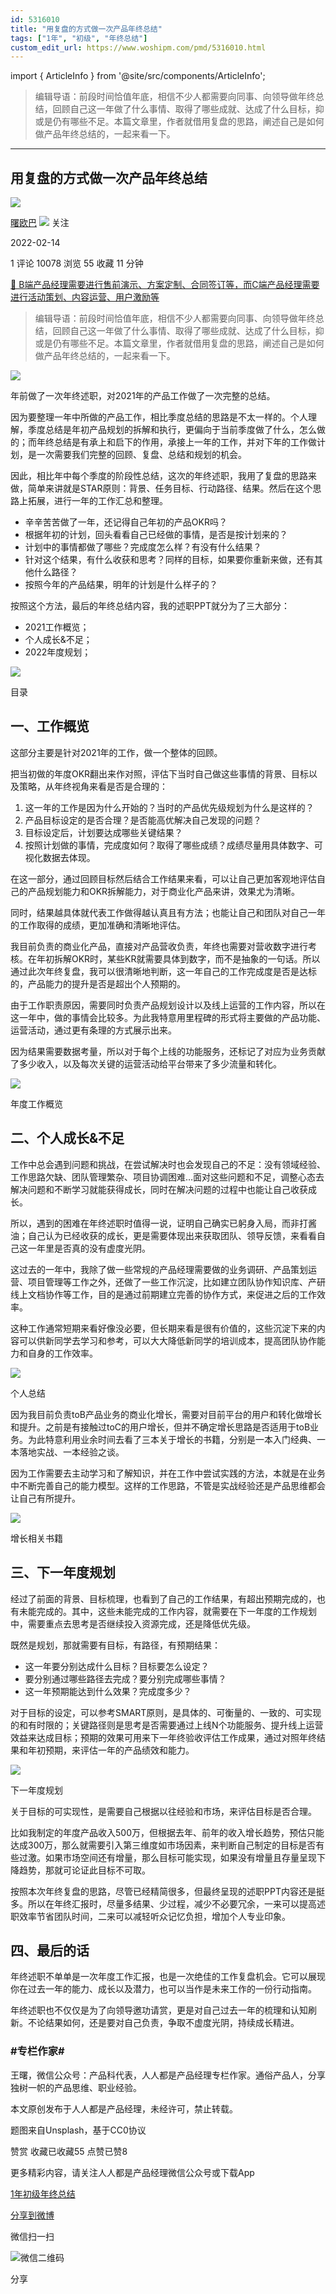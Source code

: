 ```yaml
---
id: 5316010
title: "用复盘的方式做一次产品年终总结"
tags: ["1年", "初级", "年终总结"]
custom_edit_url: https://www.woshipm.com/pmd/5316010.html
---
```

import { ArticleInfo } from '@site/src/components/ArticleInfo';

<ArticleInfo
    author="曙欧巴"
    authorLink="https://www.woshipm.com/u/93109"
    published="2022-02-14"
    views={10078}
    comments={1}
    collects={55}
/>

> 编辑导语：前段时间恰值年底，相信不少人都需要向同事、向领导做年终总结，回顾自己这一年做了什么事情、取得了哪些成就、达成了什么目标，抑或是仍有哪些不足。本篇文章里，作者就借用复盘的思路，阐述自己是如何做产品年终总结的，一起来看一下。

---

## 用复盘的方式做一次产品年终总结

[![](https://static.woshipm.com/pmapp_avatar_20240425180318_3934.jpeg?imageView2/1/w/72/h/72/q/100)](https://www.woshipm.com/u/93109)

[曙欧巴](https://www.woshipm.com/u/93109) ![](https://static.woshipm.com/tag/1121_1@2x.png) 关注

2022-02-14

1 评论 10078 浏览 55 收藏 11 分钟

[🔗 B端产品经理需要进行售前演示、方案定制、合同签订等，而C端产品经理需要进行活动策划、内容运营、用户激励等](https://ke.qidianla.com/courses/bcpm)

> 编辑导语：前段时间恰值年底，相信不少人都需要向同事、向领导做年终总结，回顾自己这一年做了什么事情、取得了哪些成就、达成了什么目标，抑或是仍有哪些不足。本篇文章里，作者就借用复盘的思路，阐述自己是如何做产品年终总结的，一起来看一下。

![](https://image.woshipm.com/wp-files/2022/02/0Qnc3yCee3gmrYwc4PWL.jpg)

年前做了一次年终述职，对2021年的产品工作做了一次完整的总结。

因为要整理一年中所做的产品工作，相比季度总结的思路是不太一样的。个人理解，季度总结是年初产品规划的拆解和执行，更偏向于当前季度做了什么，怎么做的；而年终总结是有承上和启下的作用，承接上一年的工作，并对下年的工作做计划，是一次需要我们完整的回顾、复盘、总结和规划的机会。

因此，相比年中每个季度的阶段性总结，这次的年终述职，我用了复盘的思路来做，简单来讲就是STAR原则：背景、任务目标、行动路径、结果。然后在这个思路上拓展，进行一年的工作汇总和整理。

*   辛辛苦苦做了一年，还记得自己年初的产品OKR吗？
*   根据年初的计划，回头看看自己已经做的事情，是否是按计划来的？
*   计划中的事情都做了哪些？完成度怎么样？有没有什么结果？
*   针对这个结果，有什么收获和思考？同样的目标，如果要你重新来做，还有其他什么路径？
*   按照今年的产品结果，明年的计划是什么样子的？

按照这个方法，最后的年终总结内容，我的述职PPT就分为了三大部分：

*   2021工作概览；
*   个人成长&不足；
*   2022年度规划；

![](https://image.woshipm.com/wp-files/2022/02/tahJ4GhoLCkkZjRoLbRX.png)

目录

## 一、工作概览

这部分主要是针对2021年的工作，做一个整体的回顾。

把当初做的年度OKR翻出来作对照，评估下当时自己做这些事情的背景、目标以及策略，从年终视角来看是否是合理的：

1.  这一年的工作是因为什么开始的？当时的产品优先级规划为什么是这样的？
2.  产品目标设定的是否合理？是否能高优解决自己发现的问题？
3.  目标设定后，计划要达成哪些关键结果？
4.  按照计划做的事情，完成度如何？取得了哪些成绩？成绩尽量用具体数字、可视化数据去体现。

在这一部分，通过回顾目标然后结合工作结果来看，可以让自己更加客观地评估自己的产品规划能力和OKR拆解能力，对于商业化产品来讲，效果尤为清晰。

同时，结果越具体就代表工作做得越认真且有方法；也能让自己和团队对自己一年的工作取得的成绩，更加准确和清晰地评估。

我目前负责的商业化产品，直接对产品营收负责，年终也需要对营收数字进行考核。在年初拆解OKR时，某些KR就需要具体到数字，而不是抽象的一句话。所以通过此次年终复盘，我可以很清晰地判断，这一年自己的工作完成度是否是达标的，产品能力的提升是否是超出个人预期的。

由于工作职责原因，需要同时负责产品规划设计以及线上运营的工作内容，所以在这一年中，做的事情会比较多。为此我特意用里程碑的形式将主要做的产品功能、运营活动，通过更有条理的方式展示出来。

因为结果需要数据考量，所以对于每个上线的功能服务，还标记了对应为业务贡献了多少收入，以及每次关键的运营活动给平台带来了多少流量和转化。

![](https://image.woshipm.com/wp-files/2022/02/ELk6erVQ7uA2u5EdehVB.png)

年度工作概览

## 二、个人成长&不足

工作中总会遇到问题和挑战，在尝试解决时也会发现自己的不足：没有领域经验、工作思路欠缺、团队管理繁杂、项目协调困难…面对这些问题和不足，调整心态去解决问题和不断学习就能获得成长，同时在解决问题的过程中也能让自己收获成长。

所以，遇到的困难在年终述职时值得一说，证明自己确实已躬身入局，而非打酱油；自己认为已经收获的成长，更是需要体现出来获取团队、领导反馈，来看看自己这一年里是否真的没有虚度光阴。

这过去的一年中，我除了做一些常规的产品经理需要做的业务调研、产品策划运营、项目管理等工作之外，还做了一些工作沉淀，比如建立团队协作知识库、产研线上文档协作等工作，目的是通过前期建立完善的协作方式，来促进之后的工作效率。

这种工作通常短期来看好像没必要，但长期来看是很有价值的，这些沉淀下来的内容可以供新同学去学习和参考，可以大大降低新同学的培训成本，提高团队协作能力和自身的工作效率。

![](https://image.woshipm.com/wp-files/2022/02/HStMi1EOCsZQHJnGFMi6.png)

个人总结

因为我目前负责toB产品业务的商业化增长，需要对目前平台的用户和转化做增长和提升。之前是有接触过toC的用户增长，但并不确定增长思路是否适用于toB业务。为此特意利用业余时间去看了三本关于增长的书籍，分别是一本入门经典、一本落地实战、一本经验之谈。

因为工作需要去主动学习和了解知识，并在工作中尝试实践的方法，本就是在业务中不断完善自己的能力模型。这样的工作思路，不管是实战经验还是产品思维都会让自己有所提升。

![](https://image.woshipm.com/wp-files/2022/02/KwIYAcV3fvOfPruNdR7p.png)

增长相关书籍

## 三、下一年度规划

经过了前面的背景、目标梳理，也看到了自己的工作结果，有超出预期完成的，也有未能完成的。其中，这些未能完成的工作内容，就需要在下一年度的工作规划中，需要重点去思考是否继续投入资源完成，还是降低优先级。

既然是规划，那就需要有目标，有路径，有预期结果：

*   这一年要分别达成什么目标？目标要怎么设定？
*   要分别通过哪些路径去完成？要分别完成哪些事情？
*   这一年预期能达到什么效果？完成度多少？

对于目标的设定，可以参考SMART原则，是具体的、可衡量的、一致的、可实现的和有时限的；关键路径则是思考是否需要通过上线N个功能服务、提升线上运营效益来达成目标；预期的效果可用来下一年终验收评估工作成果，通过对照年终结果和年初预期，来评估一年的产品绩效和能力。

![](https://image.woshipm.com/wp-files/2022/02/BXZtZncRoRrgzGBHATED.png)

下一年度规划

关于目标的可实现性，是需要自己根据以往经验和市场，来评估目标是否合理。

比如我制定的年度产品收入500万，但根据去年、前年的收入增长趋势，预估只能达成300万，那么就需要引入第三维度如市场因素，来判断自己制定的目标是否有些过激。如果市场空间还有增量，那么目标可能实现，如果没有增量且存量呈现下降趋势，那就可论证此目标不可取。

按照本次年终复盘的思路，尽管已经精简很多，但最终呈现的述职PPT内容还是挺多。所以在年终汇报时，尽量多结果、少过程，减少不必要冗余，一来可以提高述职效率节省团队时间，二来可以减轻听众记忆负担，增加个人专业印象。

## 四、最后的话

年终述职不单单是一次年度工作汇报，也是一次绝佳的工作复盘机会。它可以展现你在过去一年的能力、成长以及潜力，也可以当作是未来工作的一份行动指南。

年终述职也不仅仅是为了向领导邀功请赏，更是对自己过去一年的梳理和认知刷新。不论结果如何，还是要对自己负责，争取不虚度光阴，持续成长精进。

### #专栏作家#

王曙，微信公众号：产品科代表，人人都是产品经理专栏作家。通俗产品人，分享独树一帜的产品思维、职业经验。

本文原创发布于人人都是产品经理，未经许可，禁止转载。

题图来自Unsplash，基于CC0协议

赞赏 收藏已收藏55 点赞已赞8

更多精彩内容，请关注人人都是产品经理微信公众号或下载App

[1年](https://www.woshipm.com/tag/1%e5%b9%b4)[初级](https://www.woshipm.com/tag/%e5%88%9d%e7%ba%a7)[年终总结](https://www.woshipm.com/tag/%e5%b9%b4%e7%bb%88%e6%80%bb%e7%bb%93)

[分享到微博](https://service.weibo.com/share/share.php?appkey=2775287854&title=用复盘的方式做一次产品年终总结&url=https://www.woshipm.com/pmd/5316010.html&pic=https://image.woshipm.com/wp-files/2022/02/0Qnc3yCee3gmrYwc4PWL.jpg)

微信扫一扫

![微信二维码](https://api.pwmqr.com/qrcode/create/?url=https://www.woshipm.com/pmd/5316010.html)

分享